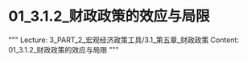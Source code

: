# 01_3.1.2_财政政策的效应与局限

"""
Lecture: 3_PART_2_宏观经济政策工具/3.1_第五章_财政政策
Content: 01_3.1.2_财政政策的效应与局限
"""

